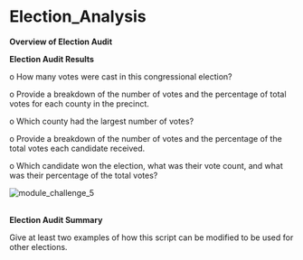 # Election_Analysis


**Overview of Election Audit**


**Election Audit Results**

   o	How many votes were cast in this congressional election?
        
   o	Provide a breakdown of the number of votes and the percentage of total votes for each county in the precinct.
        
   o	Which county had the largest number of votes?
        
   o	Provide a breakdown of the number of votes and the percentage of the total votes each candidate received.
       
   o	Which candidate won the election, what was their vote count, and what was their percentage of the total votes?


![module_challenge_5](analysis/module_challenge_5.png)<br><br>


**Election Audit Summary**

Give at least two examples of how this script can be modified to be used for other elections.
